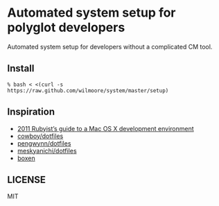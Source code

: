 # Automated system setup for polyglot developers

Automated system setup for developers without a complicated CM tool.

## Install

    % bash < <(curl -s https://raw.github.com/wilmoore/system/master/setup)

## Inspiration

- [2011 Rubyist’s guide to a Mac OS X development environment](http://robots.thoughtbot.com/post/8700977975/2011-rubyists-guide-to-a-mac-os-x-development)
- [cowboy/dotfiles](https://github.com/cowboy/dotfiles)
- [pengwynn/dotfiles](https://github.com/pengwynn/dotfiles)
- [meskyanichi/dotfiles](https://github.com/meskyanichi/dotfiles)
- [boxen](https://github.com/boxen/our-boxen)

## LICENSE

  MIT
